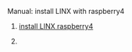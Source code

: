 Manual: install LINX with raspberry4

1. [install LINX raspberry4](file/InstallLINXRaspberry4.md)

2.

